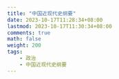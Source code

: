 ```yaml
---
title: "中国近现代史纲要"
date: 2023-10-17T11:28:34+08:00
lastmod: 2023-10-17T11:30:34+08:00
comments: true
math: false
weight: 200
tags:
    - 政治
    - 中国近现代史纲要
---
```


